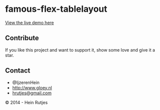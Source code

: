 famous-flex-tablelayout
==========

[View the live demo here](https://rawgit.com/IjzerenHein/famous-flex-tablelayout/master/example/dist/index.html)

## Contribute

If you like this project and want to support it, show some love
and give it a star.


## Contact
- 	@IjzerenHein
- 	http://www.gloey.nl
- 	hrutjes@gmail.com

© 2014 - Hein Rutjes
